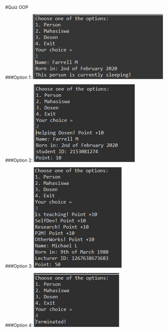 #Quiz OOP

###Option 1:
<img src = './opt1.png'>

###Option 2:
<img src = './opt2.png'>

###Option 3:
<img src = './opt3.png'>

###Option 4:
<img src = './opt4.png'>
